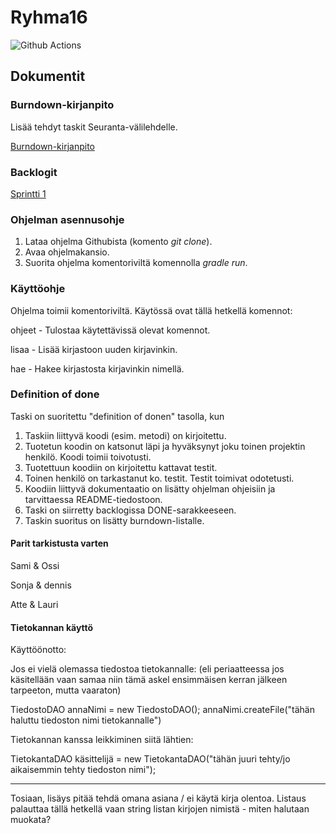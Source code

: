 # Ryhma16
![Github Actions](https://github.com/vuorenkoski/ryhma16/workflows/Automaattitesti/badge.svg)

## Dokumentit

### Burndown-kirjanpito
Lisää tehdyt taskit Seuranta-välilehdelle.

[Burndown-kirjanpito](https://drive.google.com/file/d/1j_Juq5yFYapAQBtRJbpEmEyYTJ6UJzF-/edit)

### Backlogit

[Sprintti 1](https://github.com/vuorenkoski/ryhma16/projects/2)

### Ohjelman asennusohje

1. Lataa ohjelma Githubista (komento *git clone*).
2. Avaa ohjelmakansio.
3. Suorita ohjelma komentoriviltä komennolla *gradle run*.

### Käyttöohje

Ohjelma toimii komentoriviltä. Käytössä ovat tällä hetkellä komennot:

ohjeet - Tulostaa käytettävissä olevat komennot.

lisaa - Lisää kirjastoon uuden kirjavinkin.

hae - Hakee kirjastosta kirjavinkin nimellä.

### Definition of done

Taski on suoritettu "definition of donen" tasolla, kun
1. Taskiin liittyvä koodi (esim. metodi) on kirjoitettu.
2. Tuotetun koodin on katsonut läpi ja hyväksynyt joku toinen projektin henkilö. Koodi toimii toivotusti.
3. Tuotettuun koodiin on kirjoitettu kattavat testit.
4. Toinen henkilö on tarkastanut ko. testit. Testit toimivat odotetusti.
5. Koodiin liittyvä dokumentaatio on lisätty  ohjelman ohjeisiin ja tarvittaessa README-tiedostoon.
6. Taski on siirretty backlogissa DONE-sarakkeeseen.
7. Taskin suoritus on lisätty burndown-listalle.

#### Parit tarkistusta varten

Sami & Ossi

Sonja & dennis

Atte & Lauri

#### Tietokannan käyttö

Käyttöönotto:

Jos ei vielä olemassa tiedostoa tietokannalle: (eli periaatteessa jos käsitellään vaan samaa niin tämä askel ensimmäisen kerran jälkeen tarpeeton, mutta vaaraton)

TiedostoDAO annaNimi = new TiedostoDAO();
annaNimi.createFile("tähän haluttu tiedoston nimi tietokannalle")

Tietokannan kanssa leikkiminen siitä lähtien:

TietokantaDAO käsittelijä = new TietokantaDAO("tähän juuri tehty/jo aikaisemmin tehty tiedoston nimi");

---------------------------
Tosiaan, lisäys pitää tehdä omana asiana / ei käytä kirja olentoa.
Listaus palauttaa tällä hetkellä vaan string listan kirjojen nimistä - miten halutaan muokata?


